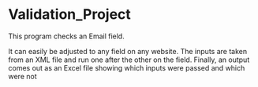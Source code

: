 ﻿# Validation_Project
This program checks an Email field.

It can easily be adjusted to any field on any website.
The inputs are taken from an XML file
and run one after the other on the field.
Finally, an output comes out as an Excel file showing which inputs were passed and which were not
